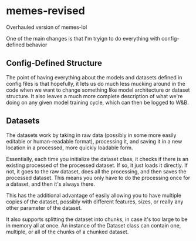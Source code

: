 # memes-revised
Overhauled version of memes-lol

One of the main changes is that I'm tryign to do everything with config-defined behavior

## Config-Defined Structure
The point of having everything about the models and datasets defined in config files is that hopefully, it lets us do much less mucking around in the code when we want to change something like model architecture or dataset structure. It also leaves a much more complete description of what we're doing on any given model training cycle, which can then be logged to W&B.

## Datasets
The datasets work by taking in raw data (possibly in some more easily editable or human-readable format), processing it, and saving it in a new location in a processed, more quickly loadable form. 

Essentially, each time you initialize the dataset class, it checks if there is an existing processed of the processed dataset. If so, it just loads it directly. If not, it goes to the raw dataset, does all the processing, and then saves the processed dataset. This means you only have to do the processing once for a dataset, and then it's always there.

This has the additional advantage of easily allowing you to have multiple copies of the dataset, possibly with different features, sizes, or really any other parameter of the dataset.

It also supports splitting the dataset into chunks, in case it's too large to be in memory all at once. An instance of the Dataset class can contain one, multiple, or all of the chunks of a chunked dataset.

